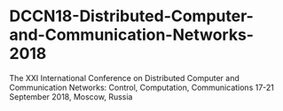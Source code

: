 # DCCN18-Distributed-Computer-and-Communication-Networks-2018
The XXI International Conference on Distributed Computer and Communication Networks:  Control, Computation, Communications 17-21 September 2018, Moscow, Russia
